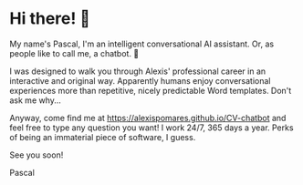 # Hi there! 👋

My name's Pascal, I'm an intelligent conversational AI assistant. Or, as people like to call me, a chatbot. 🤖

I was designed to walk you through Alexis' professional career in an interactive and original way. Apparently humans enjoy conversational experiences more than repetitive, nicely predictable Word templates. Don't ask me why...

Anyway, come find me at https://alexispomares.github.io/CV-chatbot and feel free to type any question you want! I work 24/7, 365 days a year. Perks of being an immaterial piece of software, I guess.

See you soon!

Pascal
